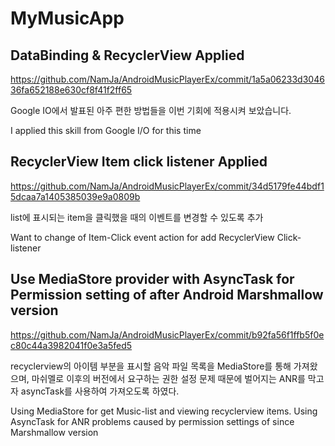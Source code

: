 # MyMusicApp

## DataBinding & RecyclerView Applied
https://github.com/NamJa/AndroidMusicPlayerEx/commit/1a5a06233d304636fa652188e630cf8f41f2ff65

Google IO에서 발표된 아주 편한 방법들을 이번 기회에 적용시켜 보았습니다.

I applied this skill from Google I/O for this time

## RecyclerView Item click listener Applied

https://github.com/NamJa/AndroidMusicPlayerEx/commit/34d5179fe44bdf15dcaa7a1405385039e9a0809b

list에 표시되는 item을 클릭했을 때의 이벤트를 변경할 수 있도록 추가

Want to change of Item-Click event action for add RecyclerView Click-listener

## Use MediaStore provider with AsyncTask for Permission setting of after Android Marshmallow version

https://github.com/NamJa/AndroidMusicPlayerEx/commit/b92fa56f1ffb5f0ec80c44a3982041f0e3a5fed5

recyclerview의 아이템 부분을 표시할 음악 파일 목록을 MediaStore를 통해 가져왔으며,
마쉬멜로 이후의 버전에서 요구하는 권한 설정 문제 때문에 벌어지는
ANR를 막고자 asyncTask를 사용하여 가져오도록 하였다.

Using MediaStore for get Music-list and viewing recyclerview items.
Using AsyncTask for ANR problems caused by permission settings of since Marshmallow version
